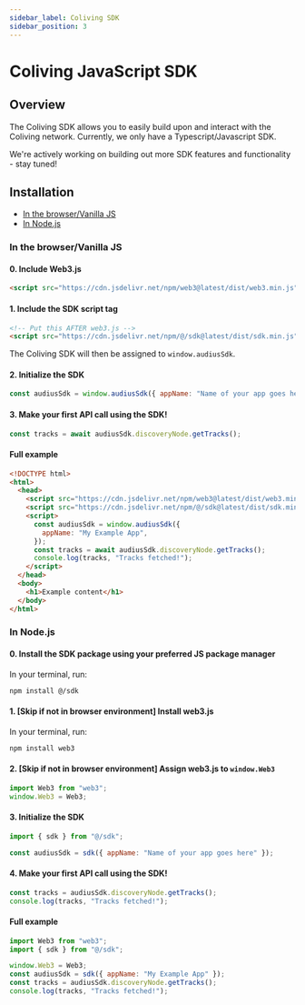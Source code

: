 ```yaml
---
sidebar_label: Coliving SDK
sidebar_position: 3
---
```


# Coliving JavaScript SDK

## Overview

The Coliving SDK allows you to easily build upon and interact with the Coliving network. Currently, we only have a Typescript/Javascript SDK.

We're actively working on building out more SDK features and functionality - stay tuned!

## Installation

- [In the browser/Vanilla JS](#in-the-browservanilla-js)
- [In Node.js](#in-nodejs)

### In the browser/Vanilla JS

#### 0. Include Web3.js

```html
<script src="https://cdn.jsdelivr.net/npm/web3@latest/dist/web3.min.js"></script>
```

#### 1. Include the SDK script tag

```html
<!-- Put this AFTER web3.js -->
<script src="https://cdn.jsdelivr.net/npm/@/sdk@latest/dist/sdk.min.js"></script>
```

The Coliving SDK will then be assigned to `window.audiusSdk`.

#### 2. Initialize the SDK

```js
const audiusSdk = window.audiusSdk({ appName: "Name of your app goes here" });
```

#### 3. Make your first API call using the SDK!

```js
const tracks = await audiusSdk.discoveryNode.getTracks();
```

#### Full example

```html title="index.html"
<!DOCTYPE html>
<html>
  <head>
    <script src="https://cdn.jsdelivr.net/npm/web3@latest/dist/web3.min.js"></script>
    <script src="https://cdn.jsdelivr.net/npm/@/sdk@latest/dist/sdk.min.js"></script>
    <script>
      const audiusSdk = window.audiusSdk({
        appName: "My Example App",
      });
      const tracks = await audiusSdk.discoveryNode.getTracks();
      console.log(tracks, "Tracks fetched!");
    </script>
  </head>
  <body>
    <h1>Example content</h1>
  </body>
</html>
```

### In Node.js

#### 0. Install the SDK package using your preferred JS package manager

In your terminal, run:

```bash
npm install @/sdk
```

#### 1. [Skip if not in browser environment] Install web3.js

In your terminal, run:

```bash
npm install web3
```

#### 2. [Skip if not in browser environment] Assign web3.js to `window.Web3`

```js
import Web3 from "web3";
window.Web3 = Web3;
```

#### 3. Initialize the SDK

```js
import { sdk } from "@/sdk";

const audiusSdk = sdk({ appName: "Name of your app goes here" });
```

#### 4. Make your first API call using the SDK!

```js
const tracks = audiusSdk.discoveryNode.getTracks();
console.log(tracks, "Tracks fetched!");
```

#### Full example

```js title="app.js"
import Web3 from "web3";
import { sdk } from "@/sdk";

window.Web3 = Web3;
const audiusSdk = sdk({ appName: "My Example App" });
const tracks = audiusSdk.discoveryNode.getTracks();
console.log(tracks, "Tracks fetched!");
```

